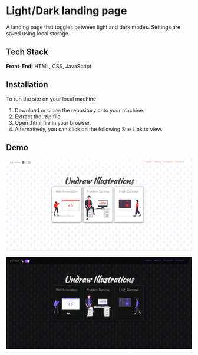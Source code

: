 # Light/Dark landing page

A landing page that toggles between light and dark modes. Settings are saved using local storage. 


## Tech Stack

**Front-End:** HTML, CSS, JavaScript

## Installation

To run the site on your local machine

1) Download or clone the repository onto your machine.
2) Extract the .zip file.
3) Open .html file in your browser.
4) Alternatively, you can click on the following Site Link to view.
## Demo

![](/assets/screenshot-light.jpg)

![](/assets/screenshot-dark.jpg)
